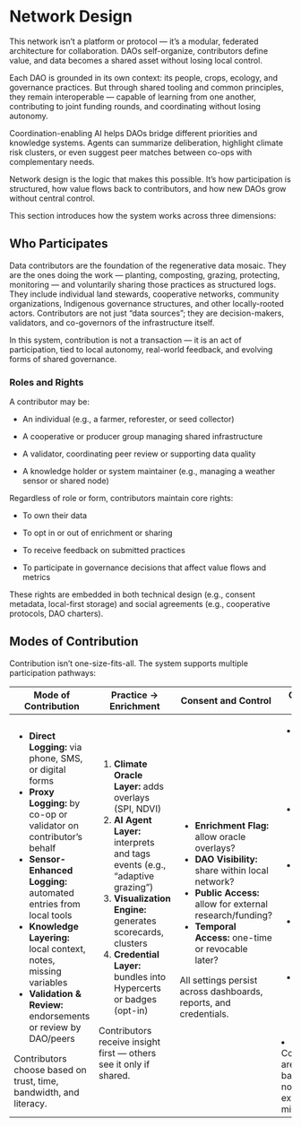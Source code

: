 # Network Design 
This network isn’t a platform or protocol — it’s a modular, federated architecture for collaboration. DAOs self-organize, contributors define value, and data becomes a shared asset without losing local control. 

Each DAO is grounded in its own context: its people, crops, ecology, and governance practices. But through shared tooling and common principles, they remain interoperable — capable of learning from one another, contributing to joint funding rounds, and coordinating without losing autonomy.

Coordination-enabling AI helps DAOs bridge different priorities and knowledge systems. Agents can summarize deliberation, highlight climate risk clusters, or even suggest peer matches between co-ops with complementary needs.

Network design is the logic that makes this possible. It’s how participation is structured, how value flows back to contributors, and how new DAOs grow without central control.

This section introduces how the system works across three dimensions:

## Who Participates
Data contributors are the foundation of the regenerative data mosaic. They are the ones doing the work — planting, composting, grazing, protecting, monitoring — and voluntarily sharing those practices as structured logs. They include individual land stewards, cooperative networks, community organizations, Indigenous governance structures, and other locally-rooted actors. Contributors are not just “data sources”; they are decision-makers, validators, and co-governors of the infrastructure itself.

In this system, contribution is not a transaction — it is an act of participation, tied to local autonomy, real-world feedback, and evolving forms of shared governance.

### Roles and Rights
A contributor may be:

- An individual (e.g., a farmer, reforester, or seed collector)

- A cooperative or producer group managing shared infrastructure

- A validator, coordinating peer review or supporting data quality

- A knowledge holder or system maintainer (e.g., managing a weather sensor or shared node)

Regardless of role or form, contributors maintain core rights:

- To own their data

- To opt in or out of enrichment or sharing

- To receive feedback on submitted practices

- To participate in governance decisions that affect value flows and metrics

These rights are embedded in both technical design (e.g., consent metadata, local-first storage) and social agreements (e.g., cooperative protocols, DAO charters).

## Modes of Contribution
Contribution isn’t one-size-fits-all. The system supports multiple participation pathways:

<table>
  <thead>
    <tr>
      <th>Mode of Contribution</th>
      <th>Practice -> Enrichment</th>
      <th>Consent and Control</th>
      <th>Contributor Support</th>
    </tr>
  </thead>
  <tbody>
    <tr>
      <td>
        <ul>
          <li><strong>Direct Logging:</strong> via phone, SMS, or digital forms</li>
          <li><strong>Proxy Logging:</strong> by co-op or validator on contributor’s behalf</li>
          <li><strong>Sensor-Enhanced Logging:</strong> automated entries from local tools</li>
          <li><strong>Knowledge Layering:</strong> local context, notes, missing variables</li>
          <li><strong>Validation & Review:</strong> endorsements or review by DAO/peers</li>
        </ul>
        Contributors choose based on trust, time, bandwidth, and literacy.
      </td>
      <td>
        <ol>
          <li><strong>Climate Oracle Layer:</strong> adds overlays (SPI, NDVI)</li>
          <li><strong>AI Agent Layer:</strong> interprets and tags events (e.g., “adaptive grazing”)</li>
          <li><strong>Visualization Engine:</strong> generates scorecards, clusters</li>
          <li><strong>Credential Layer:</strong> bundles into Hypercerts or badges (opt-in)</li>
        </ol>
        Contributors receive insight first — others see it only if shared.
      </td>
      <td>
        <ul>
          <li><strong>Enrichment Flag:</strong> allow oracle overlays?</li>
          <li><strong>DAO Visibility:</strong> share within local network?</li>
          <li><strong>Public Access:</strong> allow for external research/funding?</li>
          <li><strong>Temporal Access:</strong> one-time or revocable later?</li>
        </ul>
        All settings persist across dashboards, reports, and credentials.
      </td>
      <td>
        <ul>
          <li>Personal dashboards with timelines, anomalies, practice maps</li>
          <li>In-app insights from real-time enrichment</li>
          <li>Eligibility flags for DAO funding or rewards</li>
          <li>Peer recognition: seasonal badges, voting tools</li>
          <li>Agent prompts for reflection, planning, or storytelling</li>
        </ul>
            <li></li>
        Contributors are _reflected back insight_, not just extractively mined.
      </td>
    </tr>
  </tbody>
</table> 

